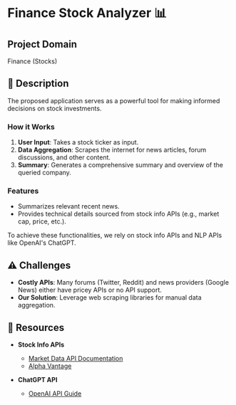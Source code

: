 # Finance Stock Analyzer :bar_chart:

## Project Domain
Finance (Stocks)

## :pencil: Description
The proposed application serves as a powerful tool for making informed decisions on stock investments.

### How it Works
1. **User Input**: Takes a stock ticker as input.
2. **Data Aggregation**: Scrapes the internet for news articles, forum discussions, and other content.
3. **Summary**: Generates a comprehensive summary and overview of the queried company.

### Features
- Summarizes relevant recent news.
- Provides technical details sourced from stock info APIs (e.g., market cap, price, etc.).

To achieve these functionalities, we rely on stock info APIs and NLP APIs like OpenAI's ChatGPT.

## :warning: Challenges
- **Costly APIs**: Many forums (Twitter, Reddit) and news providers (Google News) either have pricey APIs or no API support.
- **Our Solution**: Leverage web scraping libraries for manual data aggregation.

## :link: Resources
- **Stock Info APIs**
    - [Market Data API Documentation](https://docs.marketdata.app/api)
    - [Alpha Vantage](https://www.alphavantage.co)

- **ChatGPT API**
    - [OpenAI API Guide](https://platform.openai.com/docs/guides/gpt)
